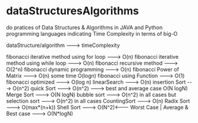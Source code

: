 # dataStructuresAlgorithms
do pratices of Data Structures & Algorithms
in JAVA and Python programming languages
indicating Time Complexity in terms of big-O


dataStructure/algorithm                              --->        timeComplexity

fibonacci iterative method using for loop            --->           O(n)
fibonacci iterative method using while loop          --->           O(n)
fibonacci recursive method                           --->           O(2^n)
fibonacci dynamic programming                        --->           O(n)
fibonacci Power of Matrix                            --->           O(n) some time O(logn)
fibonacci using Function                             --->           O(1)
fibonacci optimized                                  --->           O(log n)
linearSearch                                         --->           O(n)
insertion Sort                                       --->           O(n^2)
quick Sort                                           --->           O(n^2) ---> best and average case O(N logN)
Merge Sort                                           --->           O(N logN)
bubble sort                                          --->           O(n^2) in all cases but 
selection sort                                       --->           O(n^2) in all cases
CountingSort                                         --->           O(n)
Radix Sort                                           --->           O(max*(n+k))
Shell Sort                                           --->           O(N^2)<--- Worst Case | Average & Best case ---> O(N*logN)
